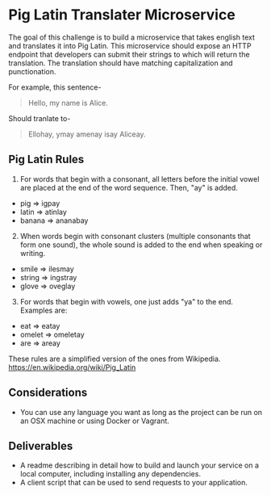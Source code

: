 # Pig Latin Translater Microservice

The goal of this challenge is to build a microservice that takes english text and translates it into Pig Latin. This microservice should expose an HTTP endpoint that developers can submit their strings to which will return the translation. The translation should have matching capitalization and punctionation.

For example, this sentence-

> Hello, my name is Alice.

Should tranlate to-

> Ellohay, ymay amenay isay Aliceay.


## Pig Latin Rules

1. For words that begin with a consonant, all letters before the initial vowel are placed at the end of the word sequence. Then, "ay" is added.

* pig => igpay
* latin => atinlay
* banana => ananabay

2. When words begin with consonant clusters (multiple consonants that form one sound), the whole sound is added to the end when speaking or writing.

* smile => ilesmay
* string => ingstray
* glove => oveglay

3. For words that begin with vowels, one just adds "ya" to the end. Examples are:

* eat => eatay
* omelet => omeletay
* are => areay

These rules are a simplified version of the ones from Wikipedia. https://en.wikipedia.org/wiki/Pig_Latin


## Considerations

* You can use any language you want as long as the project can be run on an OSX machine or using Docker or Vagrant.


## Deliverables

* A readme describing in detail how to build and launch your service on a local computer, including installing any dependencies.
* A client script that can be used to send requests to your application.
